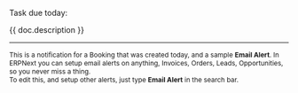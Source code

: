 <p>Task due today:</p>

<div>
{{ doc.description }}
</div>

<hr>
<p style="font-size: 85%">
This is a notification for a Booking that was created today, and a sample <b>Email Alert</b>. In ERPNext you can setup email alerts on anything, Invoices, Orders, Leads, Opportunities, so you never miss a thing.
<br>To edit this, and setup other alerts, just type <b>Email Alert</b> in the search bar.</p>